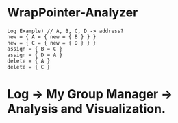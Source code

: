# WrapPointer-Analyzer
    Log Example) // A, B, C, D -> address?
    new = { A = { new = { B } } }
    new = { C = { new = { D } } }
    assign = { B = C }
    assign = { D = A }
    delete = { A }
    delete = { C }
    
# Log -> My Group Manager -> Analysis and Visualization.
    
